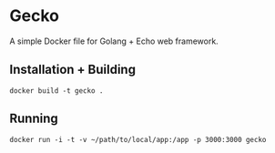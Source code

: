 # Gecko

A simple Docker file for Golang + Echo web framework.

## Installation + Building

```
docker build -t gecko .
```

## Running

```
docker run -i -t -v ~/path/to/local/app:/app -p 3000:3000 gecko
```

